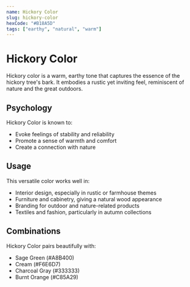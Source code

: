 ```yaml
---
name: Hickory Color
slug: hickory-color
hexCode: "#B18A5D"
tags: ["earthy", "natural", "warm"]
---
```


# Hickory Color

Hickory color is a warm, earthy tone that captures the essence of the hickory tree's bark. It embodies a rustic yet inviting feel, reminiscent of nature and the great outdoors.

## Psychology

Hickory Color is known to:
- Evoke feelings of stability and reliability
- Promote a sense of warmth and comfort
- Create a connection with nature

## Usage

This versatile color works well in:
- Interior design, especially in rustic or farmhouse themes
- Furniture and cabinetry, giving a natural wood appearance
- Branding for outdoor and nature-related products
- Textiles and fashion, particularly in autumn collections

## Combinations

Hickory Color pairs beautifully with:
- Sage Green (#A8B400)
- Cream (#F6E6D7)
- Charcoal Gray (#333333)
- Burnt Orange (#C85A29)
